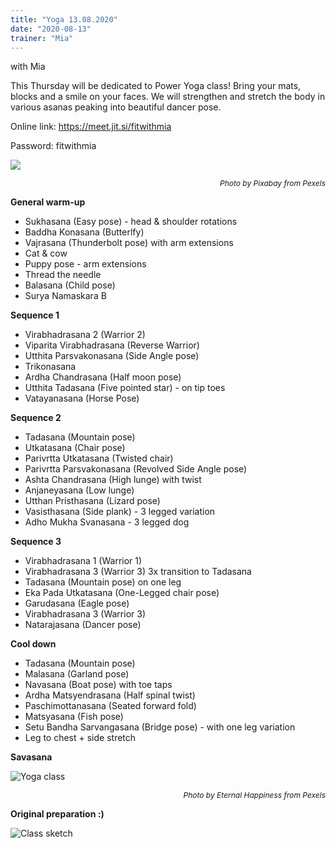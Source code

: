 ```yaml
---
title: "Yoga 13.08.2020"
date: "2020-08-13"
trainer: "Mia"
---
```


with Mia

This Thursday will be dedicated to Power Yoga class! Bring your mats, blocks and a smile on your faces. We will strengthen and stretch the body in various asanas peaking into beautiful dancer pose.

Online link: https://meet.jit.si/fitwithmia

Password: fitwithmia

![ ](https://i.imgur.com/n9a7oPO.jpg "Photo by Pixabay from Pexels")<p style="font-size: 12px; text-align: right">*Photo by Pixabay from Pexels*</p>

**General warm-up**
- Sukhasana (Easy pose) - head & shoulder rotations
- Baddha Konasana (Butterlfy)
- Vajrasana (Thunderbolt pose) with arm extensions
- Cat & cow
- Puppy pose - arm extensions
- Thread the needle
- Balasana (Child pose)
- Surya Namaskara B

**Sequence 1**
- Virabhadrasana 2 (Warrior 2)
- Viparita Virabhadrasana (Reverse Warrior)
- Utthita Parsvakonasana (Side Angle pose)
- Trikonasana
- Ardha Chandrasana (Half moon pose)
- Utthita Tadasana (Five pointed star) - on tip toes
- Vatayanasana (Horse Pose)

**Sequence 2**
- Tadasana (Mountain pose)
- Utkatasana (Chair pose)
- Parivrtta Utkatasana (Twisted chair)
- Parivrtta Parsvakonasana (Revolved Side Angle pose)
- Ashta Chandrasana (High lunge) with twist
- Anjaneyasana (Low lunge)
- Utthan Pristhasana (Lizard pose)
- Vasisthasana (Side plank) - 3 legged variation
- Adho Mukha Svanasana - 3 legged dog

**Sequence 3**
- Virabhadrasana 1 (Warrior 1)
- Virabhadrasana 3 (Warrior 3) 3x transition to Tadasana
- Tadasana (Mountain pose) on one leg
- Eka Pada Utkatasana (One-Legged chair pose)
- Garudasana (Eagle pose)
- Virabhadrasana 3 (Warrior 3)
- Natarajasana (Dancer pose)
  
**Cool down**
- Tadasana (Mountain pose)
- Malasana (Garland pose)
- Navasana (Boat pose) with toe taps
- Ardha Matsyendrasana (Half spinal twist)
- Paschimottanasana (Seated forward fold)
- Matsyasana (Fish pose)
- Setu Bandha Sarvangasana (Bridge pose) - with one leg variation
- Leg to chest + side stretch

**Savasana**

![Yoga class](https://i.imgur.com/PVgFFfI.jpg "Photo by Eternal Happiness from Pexels")<p style="font-size: 12px; text-align: right">*Photo by Eternal Happiness from Pexels*</p>

**Original preparation :)**


![Class sketch](https://i.imgur.com/JA0p4pU.jpg "Hand-drawn picture by Addania")